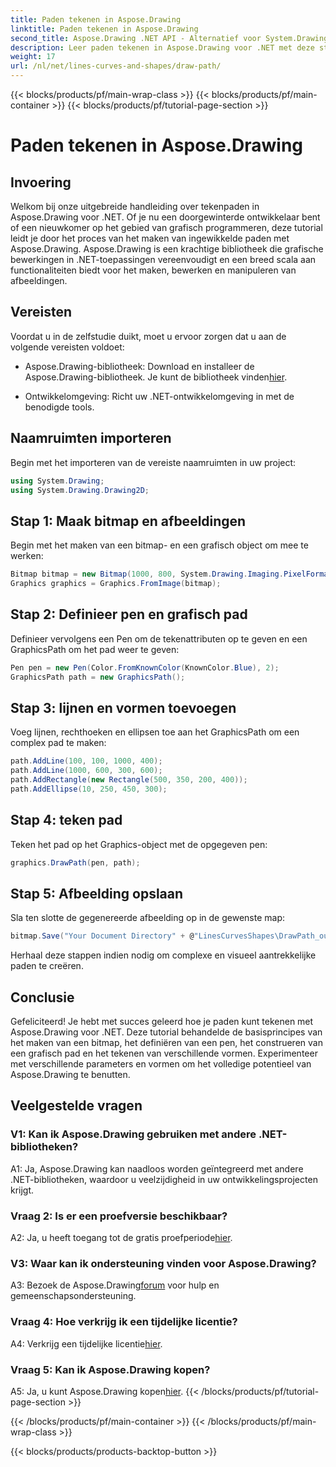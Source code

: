 ```yaml
---
title: Paden tekenen in Aspose.Drawing
linktitle: Paden tekenen in Aspose.Drawing
second_title: Aspose.Drawing .NET API - Alternatief voor System.Drawing.Common
description: Leer paden tekenen in Aspose.Drawing voor .NET met deze stapsgewijze handleiding. Creëer moeiteloos verbluffende graphics.
weight: 17
url: /nl/net/lines-curves-and-shapes/draw-path/
---
```


{{< blocks/products/pf/main-wrap-class >}}
{{< blocks/products/pf/main-container >}}
{{< blocks/products/pf/tutorial-page-section >}}

# Paden tekenen in Aspose.Drawing

## Invoering

Welkom bij onze uitgebreide handleiding over tekenpaden in Aspose.Drawing voor .NET. Of je nu een doorgewinterde ontwikkelaar bent of een nieuwkomer op het gebied van grafisch programmeren, deze tutorial leidt je door het proces van het maken van ingewikkelde paden met Aspose.Drawing. Aspose.Drawing is een krachtige bibliotheek die grafische bewerkingen in .NET-toepassingen vereenvoudigt en een breed scala aan functionaliteiten biedt voor het maken, bewerken en manipuleren van afbeeldingen.

## Vereisten

Voordat u in de zelfstudie duikt, moet u ervoor zorgen dat u aan de volgende vereisten voldoet:

-  Aspose.Drawing-bibliotheek: Download en installeer de Aspose.Drawing-bibliotheek. Je kunt de bibliotheek vinden[hier](https://releases.aspose.com/drawing/net/).

- Ontwikkelomgeving: Richt uw .NET-ontwikkelomgeving in met de benodigde tools.

## Naamruimten importeren

Begin met het importeren van de vereiste naamruimten in uw project:

```csharp
using System.Drawing;
using System.Drawing.Drawing2D;
```

## Stap 1: Maak bitmap en afbeeldingen

Begin met het maken van een bitmap- en een grafisch object om mee te werken:

```csharp
Bitmap bitmap = new Bitmap(1000, 800, System.Drawing.Imaging.PixelFormat.Format32bppPArgb);
Graphics graphics = Graphics.FromImage(bitmap);
```

## Stap 2: Definieer pen en grafisch pad

Definieer vervolgens een Pen om de tekenattributen op te geven en een GraphicsPath om het pad weer te geven:

```csharp
Pen pen = new Pen(Color.FromKnownColor(KnownColor.Blue), 2);
GraphicsPath path = new GraphicsPath();
```

## Stap 3: lijnen en vormen toevoegen

Voeg lijnen, rechthoeken en ellipsen toe aan het GraphicsPath om een complex pad te maken:

```csharp
path.AddLine(100, 100, 1000, 400);
path.AddLine(1000, 600, 300, 600);
path.AddRectangle(new Rectangle(500, 350, 200, 400));
path.AddEllipse(10, 250, 450, 300);
```

## Stap 4: teken pad

Teken het pad op het Graphics-object met de opgegeven pen:

```csharp
graphics.DrawPath(pen, path);
```

## Stap 5: Afbeelding opslaan

Sla ten slotte de gegenereerde afbeelding op in de gewenste map:

```csharp
bitmap.Save("Your Document Directory" + @"LinesCurvesShapes\DrawPath_out.png");
```

Herhaal deze stappen indien nodig om complexe en visueel aantrekkelijke paden te creëren.

## Conclusie

Gefeliciteerd! Je hebt met succes geleerd hoe je paden kunt tekenen met Aspose.Drawing voor .NET. Deze tutorial behandelde de basisprincipes van het maken van een bitmap, het definiëren van een pen, het construeren van een grafisch pad en het tekenen van verschillende vormen. Experimenteer met verschillende parameters en vormen om het volledige potentieel van Aspose.Drawing te benutten.

## Veelgestelde vragen

### V1: Kan ik Aspose.Drawing gebruiken met andere .NET-bibliotheken?

A1: Ja, Aspose.Drawing kan naadloos worden geïntegreerd met andere .NET-bibliotheken, waardoor u veelzijdigheid in uw ontwikkelingsprojecten krijgt.

### Vraag 2: Is er een proefversie beschikbaar?

 A2: Ja, u heeft toegang tot de gratis proefperiode[hier](https://releases.aspose.com/).

### V3: Waar kan ik ondersteuning vinden voor Aspose.Drawing?

 A3: Bezoek de Aspose.Drawing[forum](https://forum.aspose.com/c/diagram/17) voor hulp en gemeenschapsondersteuning.

### Vraag 4: Hoe verkrijg ik een tijdelijke licentie?

 A4: Verkrijg een tijdelijke licentie[hier](https://purchase.aspose.com/temporary-license/).

### Vraag 5: Kan ik Aspose.Drawing kopen?

 A5: Ja, u kunt Aspose.Drawing kopen[hier](https://purchase.aspose.com/buy).
{{< /blocks/products/pf/tutorial-page-section >}}

{{< /blocks/products/pf/main-container >}}
{{< /blocks/products/pf/main-wrap-class >}}

{{< blocks/products/products-backtop-button >}}
